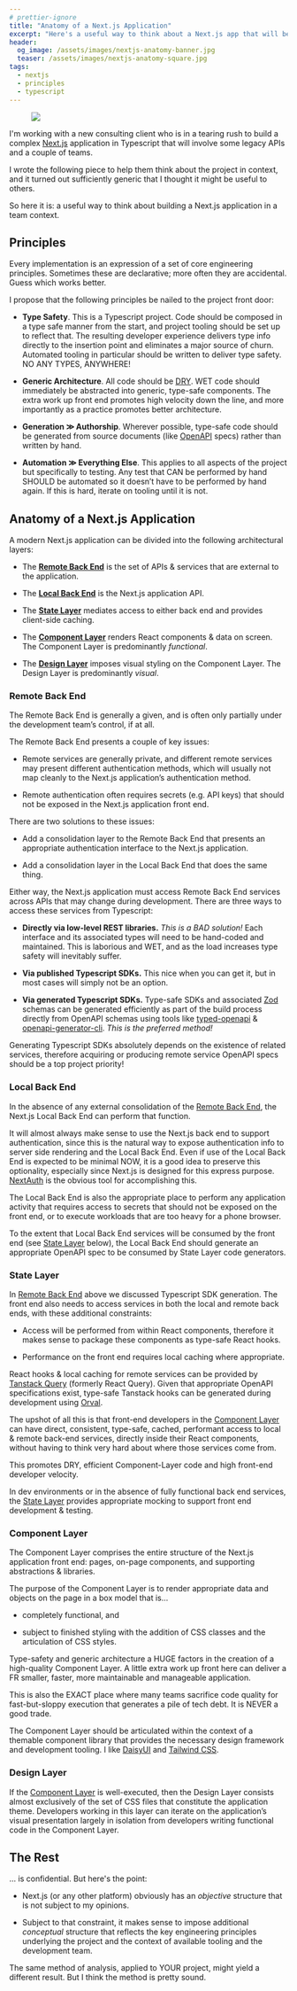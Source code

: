 ```yaml
---
# prettier-ignore
title: "Anatomy of a Next.js Application"
excerpt: "Here's a useful way to think about a Next.js app that will be built by a team."
header:
  og_image: /assets/images/nextjs-anatomy-banner.jpg
  teaser: /assets/images/nextjs-anatomy-square.jpg
tags:
  - nextjs
  - principles
  - typescript
---
```


<figure class="align-left drop-image">
    <img src="/assets/images/nextjs-anatomy-square.jpg">
</figure>

I'm working with a new consulting client who is in a tearing rush to build a complex [Next.js](https://nextjs.org/) application in Typescript that will involve some legacy APIs and a couple of teams.

I wrote the following piece to help them think about the project in context, and it turned out sufficiently generic that I thought it might be useful to others.

So here it is: a useful way to think about building a Next.js application in a team context.

## Principles

Every implementation is an expression of a set of core engineering principles. Sometimes these are declarative; more often they are accidental. Guess which works better.

I propose that the following principles be nailed to the project front door:

- **Type Safety**. This is a Typescript project. Code should be composed in a type safe manner from the start, and project tooling should be set up to reflect that. The resulting developer experience delivers type info directly to the insertion point and eliminates a major source of churn. Automated tooling in particular should be written to deliver type safety. NO ANY TYPES, ANYWHERE!

- **Generic Architecture**. All code should be [DRY](https://en.wikipedia.org/wiki/Don%27t_repeat_yourself). WET code should immediately be abstracted into generic, type-safe components. The extra work up front end promotes high velocity down the line, and more importantly as a practice promotes better architecture.

- **Generation ≫ Authorship**. Wherever possible, type-safe code should be generated from source documents (like [OpenAPI](https://swagger.io/specification/) specs) rather than written by hand.

- **Automation ≫ Everything Else**. This applies to all aspects of the project but specifically to testing. Any test that CAN be performed by hand SHOULD be automated so it doesn’t have to be performed by hand again. If this is hard, iterate on tooling until it is not.

## Anatomy of a Next.js Application

A modern Next.js application can be divided into the following architectural layers:

- The [**Remote Back End**](#remote-back-end) is the set of APIs & services that are external to the application.

- The [**Local Back End**](#local-back-end) is the Next.js application API.

- The [**State Layer**](#state-layer) mediates access to either back end and provides client-side caching.

- The [**Component Layer**](#component-layer) renders React components & data on screen. The Component Layer is predominantly _functional_.

- The [**Design Layer**](#design-layer) imposes visual styling on the Component Layer. The Design Layer is predominantly _visual_.

### Remote Back End

The Remote Back End is generally a given, and is often only partially under the development team’s control, if at all.

The Remote Back End presents a couple of key issues:

- Remote services are generally private, and different remote services may present different authentication methods, which will usually not map cleanly to the Next.js application’s authentication method.

- Remote authentication often requires secrets (e.g. API keys) that should not be exposed in the Next.js application front end.

There are two solutions to these issues:

- Add a consolidation layer to the Remote Back End that presents an appropriate authentication interface to the Next.js application.

- Add a consolidation layer in the Local Back End that does the same thing.

Either way, the Next.js application must access Remote Back End services across APIs that may change during development. There are three ways to access these services from Typescript:

- **Directly via low-level REST libraries.** _This is a BAD solution!_ Each interface and its associated types will need to be hand-coded and maintained. This is laborious and WET, and as the load increases type safety will inevitably suffer.

- **Via published Typescript SDKs.** This nice when you can get it, but in most cases will simply not be an option.

- **Via generated Typescript SDKs.** Type-safe SDKs and associated [Zod](https://zod.dev/) schemas can be generated efficiently as part of the build process directly from OpenAPI schemas using tools like [typed-openapi](https://github.com/astahmer/typed-openapi) & [openapi-generator-cli](https://github.com/OpenAPITools/openapi-generator-cli). _This is the preferred method!_

Generating Typescript SDKs absolutely depends on the existence of related services, therefore acquiring or producing remote service OpenAPI specs should be a top project priority!

### Local Back End

In the absence of any external consolidation of the [Remote Back End](#remote-back-end), the Next.js Local Back End can perform that function.

It will almost always make sense to use the Next.js back end to support authentication, since this is the natural way to expose authentication info to server side rendering and the Local Back End. Even if use of the Local Back End is expected to be minimal NOW, it is a good idea to preserve this optionality, especially since Next.js is designed for this express purpose. [NextAuth](https://next-auth.js.org/) is the obvious tool for accomplishing this.

The Local Back End is also the appropriate place to perform any application activity that requires access to secrets that should not be exposed on the front end, or to execute workloads that are too heavy for a phone browser.

To the extent that Local Back End services will be consumed by the front end (see [State Layer](#state-layer) below), the Local Back End should generate an appropriate OpenAPI spec to be consumed by State Layer code generators.

### State Layer

In [Remote Back End](#remote-back-end) above we discussed Typescript SDK generation. The front end also needs to access services in both the local and remote back ends, with these additional constraints:

- Access will be performed from within React components, therefore it makes sense to package these components as type-safe React hooks.

- Performance on the front end requires local caching where appropriate.

React hooks & local caching for remote services can be provided by [Tanstack Query](https://tanstack.com/query/latest) (formerly React Query). Given that appropriate OpenAPI specifications exist, type-safe Tanstack hooks can be generated during development using [Orval](https://orval.dev/).

The upshot of all this is that front-end developers in the [Component Layer](#component-layer) can have direct, consistent, type-safe, cached, performant access to local & remote back-end services, directly inside their React components, without having to think very hard about where those services come from.

This promotes DRY, efficient Component-Layer code and high front-end developer velocity.

In dev environments or in the absence of fully functional back end services, the [State Layer](#state-layer) provides appropriate mocking to support front end development & testing.

### Component Layer

The Component Layer comprises the entire structure of the Next.js application front end: pages, on-page components, and supporting abstractions & libraries.

The purpose of the Component Layer is to render appropriate data and objects on the page in a box model that is...

- completely functional, and

- subject to finished styling with the addition of CSS classes and the articulation of CSS styles.

Type-safety and generic architecture a HUGE factors in the creation of a high-quality Component Layer. A little extra work up front here can deliver a FR smaller, faster, more maintainable and manageable application.

This is also the EXACT place where many teams sacrifice code quality for fast-but-sloppy execution that generates a pile of tech debt. It is NEVER a good trade.

The Component Layer should be articulated within the context of a themable component library that provides the necessary design framework and development tooling. I like [DaisyUI](https://daisyui.com/) and [Tailwind CSS](https://tailwindcss.com/).

### Design Layer

If the [Component Layer](#component-layer) is well-executed, then the Design Layer consists almost exclusively of the set of CSS files that constitute the application theme. Developers working in this layer can iterate on the application’s visual presentation largely in isolation from developers writing functional code in the Component Layer.

## The Rest

... is confidential. But here's the point:

- Next.js (or any other platform) obviously has an _objective_ structure that is not subject to my opinions.

- Subject to that constraint, it makes sense to impose additional _conceptual_ structure that reflects the key engineering principles underlying the project and the context of available tooling and the development team.

The same method of analysis, applied to YOUR project, might yield a different result. But I think the method is pretty sound.
